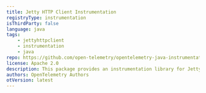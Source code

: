 ```yaml
---
title: Jetty HTTP Client Instrumentation
registryType: instrumentation
isThirdParty: false
language: java
tags:
    - jettyhttpclient
    - instrumentation
    - java
repo: https://github.com/open-telemetry/opentelemetry-java-instrumentation/tree/main/instrumentation/jetty-httpclient
license: Apache 2.0
description: This package provides an instrumentation library for Jetty HTTP Client
authors: OpenTelemetry Authors
otVersion: latest
---
```

